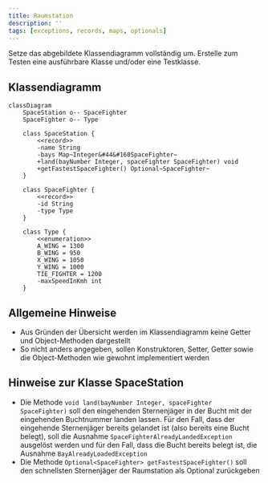 ```yaml
---
title: Raumstation
description: ''
tags: [exceptions, records, maps, optionals]
---
```


Setze das abgebildete Klassendiagramm vollständig um. Erstelle zum Testen eine ausführbare Klasse und/oder eine Testklasse.

## Klassendiagramm

```mermaid
classDiagram
    SpaceStation o-- SpaceFighter
    SpaceFighter o-- Type

    class SpaceStation {
        <<record>>
        -name String
        -bays Map~Integer&#44&#160SpaceFighter~
        +land(bayNumber Integer, spaceFighter SpaceFighter) void
        +getFastestSpaceFighter() Optional~SpaceFighter~
    }

    class SpaceFighter {
        <<record>>
        -id String
        -type Type
    }

    class Type {
        <<enumeration>>
        A_WING = 1300
        B_WING = 950
        X_WING = 1050
        Y_WING = 1000
        TIE_FIGHTER = 1200
        -maxSpeedInKmh int
    }
```

## Allgemeine Hinweise

- Aus Gründen der Übersicht werden im Klassendiagramm keine Getter und Object-Methoden dargestellt
- So nicht anders angegeben, sollen Konstruktoren, Setter, Getter sowie die Object-Methoden wie gewohnt implementiert werden

## Hinweise zur Klasse SpaceStation

- Die Methode `void land(bayNumber Integer, spaceFighter SpaceFighter)` soll den eingehenden Sternenjäger in der Bucht mit der eingehenden Buchtnummer landen
  lassen. Für den Fall, dass der eingehende Sternenjäger bereits gelandet ist (also bereits eine Bucht belegt), soll die Ausnahme
  `SpaceFighterAlreadyLandedException` ausgelöst werden und für den Fall, dass die Bucht bereits belegt ist, die Ausnahme `BayAlreadyLoadedException`
- Die Methode `Optional<SpaceFighter> getFastestSpaceFighter()` soll den schnellsten Sternenjäger der Raumstation als Optional zurückgeben
